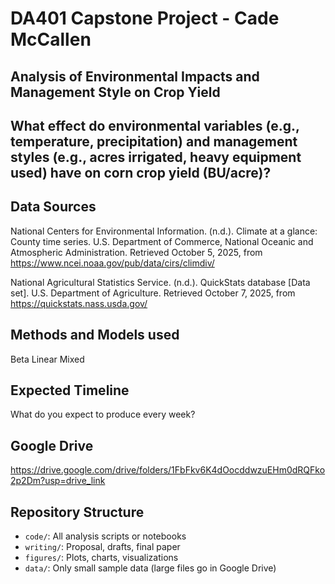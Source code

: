 # DA401 Capstone Project - Cade McCallen

## Analysis of Environmental Impacts and Management Style on Crop Yield 

## What effect do environmental variables (e.g., temperature, precipitation) and management styles (e.g., acres irrigated, heavy equipment used) have on corn crop yield (BU/acre)? 

## Data Sources

National Centers for Environmental Information. (n.d.). Climate at a glance: County time series. U.S. Department of Commerce, National Oceanic and Atmospheric Administration. Retrieved October 5, 2025, from https://www.ncei.noaa.gov/pub/data/cirs/climdiv/

National Agricultural Statistics Service. (n.d.). QuickStats database [Data set]. U.S. Department of Agriculture. Retrieved October 7, 2025, from https://quickstats.nass.usda.gov/

## Methods and Models used

Beta Linear Mixed 

## Expected Timeline
What do you expect to produce every week?

## Google Drive 
https://drive.google.com/drive/folders/1FbFkv6K4dOocddwzuEHm0dRQFko2p2Dm?usp=drive_link

## Repository Structure
- `code/`: All analysis scripts or notebooks
- `writing/`: Proposal, drafts, final paper
- `figures/`: Plots, charts, visualizations
- `data/`: Only small sample data (large files go in Google Drive)
